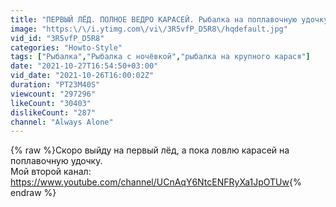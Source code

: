 ```yaml
---
title: "ПЕРВЫЙ ЛЁД. ПОЛНОЕ ВЕДРО КАРАСЕЙ. Рыбалка на поплавочную удочку."
image: "https:\/\/i.ytimg.com\/vi\/3R5vfP_D5R8\/hqdefault.jpg"
vid_id: "3R5vfP_D5R8"
categories: "Howto-Style"
tags: ["Рыбалка","Рыбалка с ночёвкой","рыбалка на крупного карася"]
date: "2021-10-27T16:54:50+03:00"
vid_date: "2021-10-26T16:00:02Z"
duration: "PT23M40S"
viewcount: "297296"
likeCount: "30403"
dislikeCount: "287"
channel: "Always Alone"
---
```

{% raw %}Скоро выйду на первый лёд, а пока ловлю карасей на поплавочную удочку.<br />Мой второй канал: <a rel="nofollow" target="blank" href="https://www.youtube.com/channel/UCnAqY6NtcENFRyXa1JpOTUw">https://www.youtube.com/channel/UCnAqY6NtcENFRyXa1JpOTUw</a>{% endraw %}
